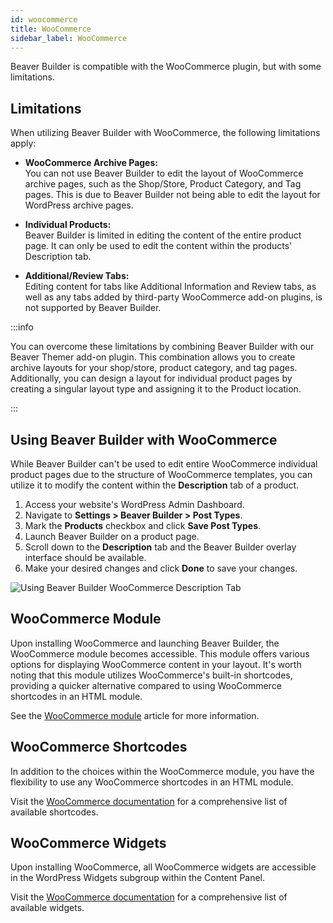 ```yaml
---
id: woocommerce
title: WooCommerce
sidebar_label: WooCommerce
---
```


Beaver Builder is compatible with the WooCommerce plugin, but with some limitations.

## Limitations

When utilizing Beaver Builder with WooCommerce, the following limitations apply:

- **WooCommerce Archive Pages:**  
  You can not use Beaver Builder to edit the layout of WooCommerce archive pages, such as the Shop/Store, Product Category, and Tag pages. This is due to Beaver Builder not being able to edit the layout for WordPress archive pages.

- **Individual Products:**  
  Beaver Builder is limited in editing the content of the entire product page. It can only be used to edit the content within the products' Description tab.

- **Additional/Review Tabs:**  
  Editing content for tabs like Additional Information and Review tabs, as well as any tabs added by third-party WooCommerce add-on plugins, is not supported by Beaver Builder.

:::info

You can overcome these limitations by combining Beaver Builder with our Beaver Themer add-on plugin. This combination allows you to create archive layouts for your shop/store, product category, and tag pages. Additionally, you can design a layout for individual product pages by creating a singular layout type and assigning it to the Product location.

:::

## Using Beaver Builder with WooCommerce

While Beaver Builder can't be used to edit entire WooCommerce individual product pages due to the structure of WooCommerce templates, you can utilize it to modify the content within the **Description** tab of a product.

1. Access your website's WordPress Admin Dashboard.
2. Navigate to **Settings > Beaver Builder > Post Types**.
3. Mark the **Products** checkbox and click **Save Post Types**.
4. Launch Beaver Builder on a product page.
5. Scroll down to the **Description** tab and the Beaver Builder overlay interface should be available.
6. Make your desired changes and click **Done** to save your changes.

![Using Beaver Builder WooCommerce Description Tab](/img/beaver-builder/integrations--woocommerce--1.jpg)

## WooCommerce Module

Upon installing WooCommerce and launching Beaver Builder, the WooCommerce module becomes accessible. This module offers various options for displaying WooCommerce content in your layout. It's worth noting that this module utilizes WooCommerce's built-in shortcodes, providing a quicker alternative compared to using WooCommerce shortcodes in an HTML module.

See the [WooCommerce module](/layouts/modules/woocommerce.md) article for more information.

## WooCommerce Shortcodes

In addition to the choices within the WooCommerce module, you have the flexibility to use any WooCommerce shortcodes in an HTML module.

Visit the [WooCommerce documentation](https://woocommerce.com/document/woocommerce-shortcodes/) for a comprehensive list of available shortcodes.

## WooCommerce Widgets

Upon installing WooCommerce, all WooCommerce widgets are accessible in the WordPress Widgets subgroup within the Content Panel.

Visit the [WooCommerce documentation](https://woocommerce.com/document/woocommerce-widgets/) for a comprehensive list of available widgets.
